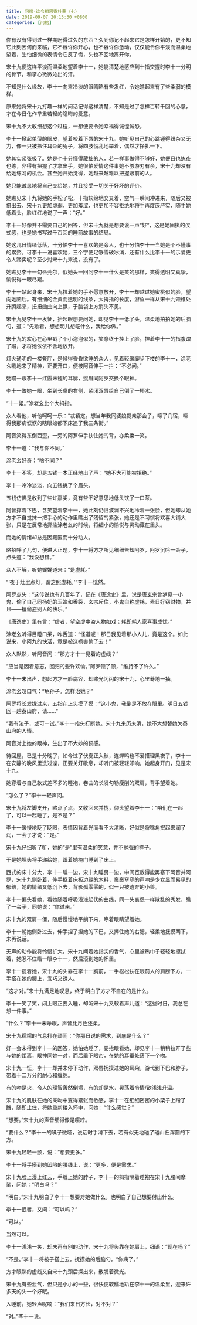 ```yaml
---
title: 问棺-谁令相思寄杜蘅（七）
date: 2019-09-07 20:15:30 +0800
categories: [问棺]
---
```


你有没有得到过一样期盼得过久的东西？久到你记不起来它是怎样开始的，更不知它此刻因何而来临，它不容许你开心，也不容许你激动，仅仅能令你平淡而温柔地望着，生怕细微的表情令它反了悔，头也不回地离开你。

宋十九便这样平淡而温柔地望着李十一，她能清楚地感应到十指交握时李十一分明的骨节，和掌心微微沁出的汗。

不知是什么缘故，李十一向来冷淡的眼睛略有些发红，令她瞧起来有了些柔弱的模样。

原来她将宋十九打趣一样的问话记得这样清楚，不知是过了怎样百转千回的心意，才在今日化作举重若轻的隐晦的爱意。

宋十九不大敢细想这个过程，一想便要令她幸福得诚惶诚恐。

李十一掀起单薄的眼皮，望着咬着下唇的宋十九。她听见自己的心跳锤得纷杂又无力，像一只被拎住耳朵的兔子，将四肢慌乱地举着，偶然才挣扎一下。

她其实紧张极了。她是个十分懂得藏拙的人，若一样事做得不够好，她便日也练夜也练，非得有把握了才拿出手，她很怕爱情这件事她不够游刃有余，宋十九却没有给她练习的机会。甚至她开始觉得，她越来越难以把握眼前的人。

她只能诚恳地将自己交给她，并且接受一切关于好坏的评价。

她瞧见宋十九将她的手松了松，十指软绵地交叉着，空气一瞬间冲进来，随后又被挤出去，宋十九更加虚弱，更加羞涩，也更加不容拒绝地将手再度嵌严实，随手她低着头，脸红红地说了一声：“好。”

李十一好像并不需要自己的回答，但宋十九就是想要说一声“好”，这是她固执的仪式感，也是她书写过千百回的睡前故事的结局。

她这几日情绪低落，十分怕李十一喜欢的是旁人，也十分怕李十一当她是个不懂事的累赘。可李十一说喜欢她，三个字便足够雪破冰消，还有什么比李十一的示爱更令人踏实呢？至少对宋十九来说，没有了。

她瞧见李十一勾唇莞尔，似她头一回问李十一什么是笑的那样，笑得透明又真挚，愉悦得一眼尽窥。

李十一站起身来，宋十九拉着她的手不愿意放开，李十一却越过她蜜桃似的脸，望向她脑后。有细细的金黄而透明的线条，大拇指的长度，游鱼一样从宋十九颈椎处升腾起来，扭扭曲曲向上飘，于脑袋上方消失不见。

宋十九见李十一发怔，抬起眼想要问她，却见李十一低了头，温柔地拍拍她的后脑勺，道：“先歇着，想想明儿想吃什么，我给你做。”

宋十九的欢心在心里戳了个小泡泡似的，笑意终于挂上了脸，捏着李十一的指腹蹭了蹭，才将她依依不舍地放开。

灯火通明的一楼餐厅，是候得昏昏欲睡的众人，见着轻缓脚步下楼的李十一，涂老幺唰地来了精神，正要开口，便被阿音伸手一拦：“不必问。”

她瞄一眼李十一红霞未褪的耳廓，挑眉同阿罗交换个眼神。

李十一瞥她一眼，坐到长桌的右侧，紧闭双唇给自己倒了一杯水。

“十一姐。”涂老幺比个大拇指。

众人看他，听他呵呵一乐：“忒镇定。想当年我同婆娘提亲那会子，嚎了几宿，嚎得我那病恹恹的瞎眼娘都下床追了我三条街。”

阿音笑得东倒西歪，一旁的阿罗伸手扶住她的背，亦柔柔一笑。

李十一道：“我与你不同。”

涂老幺好奇：“啥不同？”

李十一不答，却是五钱一本正经地出了声：“她不大可能被拒绝。”

李十一冷冷淡淡，向五钱挑了个眉头。

五钱仿佛是收到了些许嘉奖，竟有些不好意思地低头饮了一口茶。

阿音撑着下巴，含笑望着李十一，她此刻仍旧波澜不兴地冷着一张脸，但她却从她方才不自觉抹一把手心的动作里瞧出了残留的紧张，她还是不习惯将欢喜大铺大张，只是在反常地揶揄涂老幺的时候，将细小的愉悦与灵动藏在里头。

而她的情绪却总是因藏匿而十分动人。

略招呼了几句，便进入正题，李十一将方才所见细细告知阿罗，阿罗沉吟一会子，点头道：“我没想错。”

众人不解，听她娓娓道来：“是虚耗。”

“‘夜于灶里点灯，谓之照虚耗。’”李十一恍然。

阿罗点头：“这传说也有几百年了，记在《唐逸史》里，说是唐玄宗曾梦见一小鬼，偷了自己同杨妃的玉笛和香袋，玄宗斥住，小鬼自称虚耗，素日好窃财物，并且——擅偷盗别人的快乐。”

《唐逸史》里有言：“虚者，望空虚中盗人物如戏；耗即耗人家喜事成忧。”

涂老幺听得目瞪口呆，咋舌道：“怪道呢！那日我见着那小人儿，竟是这个。如此说来，小阿九的快活，竟是被这祸害偷了去！”

众人默然，听阿音问：“那方才十一见着的虚线？”

“应当是因着意志，回归的些许欢愉。”阿罗顿了顿，“维持不了许久。”

李十一未出声，想起方才一脸病容，却眸光闪闪的宋十九，心里蓦地一抽。

涂老幺叹口气：“龟孙子。怎样治她？”

阿罗将长发拢过来，五指在上头摸了摸：“这小鬼，我倒是不放在眼里。明日五钱回一趟泰山府，请……”

“我有法子，或可一试。”李十一抬头打断她。宋十九来历未清，她不大想替她欠泰山府的人情。

阿音对上她的眼神，生出了不大妙的预感。

待回屋，已是十分晚了，如今过了伏夏正入秋，连蝉鸣也不爱搭理黑夜了，李十一在安静的晚风里洗过澡，正要关灯歇息，却听门被轻轻叩响，她起身开门，见是宋十九。

她穿着与自己款式差不多的睡袍，卷曲的长发勾勒瘦削的双肩，背手望着她。

“怎么了？”李十一轻声问。

宋十九将左脚支开，略点了点，又收回来并拢，仰头望着李十一：“咱们在一起了，可以一起睡了，是不是？”

李十一缓慢地眨了眨眼，表情因背着光而看不大清晰，好似是将嘴角抿起来润了润，一会子才说：“是。”

宋十九仔细听了听，她的“是”里有温柔的笑意，并不勉强的样子。

于是她埋头将手递给她，跟着她掩门睡到了床上。

西式的床十分大，李十一睡一边，宋十九睡另一边，中间宽敞得能再塞下阿音并阿罗，宋十九侧卧着，伸手抠着床板边缘的木料，窸窸窣窣的声响是少女显而易见的郁结，她的情绪又低沉下去，背影孤零零的，似一只被遗弃的小兽。

李十一偏头看她，看她随着呼吸浅浅起伏的曲线，同一头哀怨一样散乱的秀发，瞧了一会子，同她说：“你过来。”

宋十九的双肩一僵，随后慢慢地平躺下来，睁着眼睛望着她。

李十一朝她侧卧过去，伸手捏了捏她的下巴，又捧住她的右腮，轻柔地抚摸两下，未再说话。

无声的动作能将怜惜扩大，宋十九闻着她指尖的香气，心里被热巾子轻轻地擦拭着，她忍不住瞄一眼李十一，然后滚到她的怀里。

李十一揽着她，宋十九的头靠在李十一胸前，一手松松扶在眼前人的肩膀下方，一手搭在她的腰上，乖巧又诱人。

“这才对。”宋十九满足地叹息，终于明白了方才不自在的是什么。

李十一笑了笑，闭上眼正要入睡，却听宋十九又软着声儿道：“这些时日，我总在想一件事。”

“什么？”李十一未睁眼，声音比月色还柔。

宋十九糯糯的气息打在颈间：“你那日说的需求，到底是什么？”

好一会未得到李十一的回答，她怕她睡了，要抬眼看她，却见李十一稍稍拉开了些与她的距离，眼神同她一对，而后垂下眼帘，在她的耳垂处落下一个吻。

宋十九一怔，李十一却并未停下动作，双唇抚摸过她的耳朵，游弋到下巴和脖子，带着十二万分的耐心和缠绵。

有的吻是火，令人的理智轰然倒塌，有的却是水，晃荡着令情/欲浅浅升温。

宋十九的肌肤在她的亲吻中变得紧张而敏感，李十一在细细密密的小栗子上蹭了蹭，随即止住，将她重新搂入怀中，问她：“什么感觉？”

“想要。”宋十九的声音细得像是嘤咛。

“要什么？”李十一的嗓子微哑，说话时手滑下去，若有似无地碰了碰山丘浑圆的下方。

宋十九轻轻一颤，说：“想要更多。”

李十一将手搭到她凹陷的腰线上，说：“更多，便是需求。”

宋十九脸上漫上红云，手缠上她的脖子，李十一的拇指隔着睡袍在宋十九腰间摩挲，问她：“明白吗？”

“明白。”宋十九明白了李十一想要对她做什么，也明白了自己想要付出什么。

李十一抿唇，又问：“可以吗？”

“可以。”

当然可以。

李十一浅浅一笑，却未再有别的动作，宋十九将头靠在她肩上，细语：“现在吗？”

“不是。”李十一将被子搭上去，抚摸她的后脑勺，“你病了。”

方才眼熟的虚线又自宋十九颈后探出来，散发着微光。

宋十九有些泄气，但只是小小的一些，很快便软糯地趴在李十一的温柔里，迎来许多天的头一个好眠。

入睡前，她轻声呢喃：“我们来日方长，对不对？”

“对。”李十一说。

